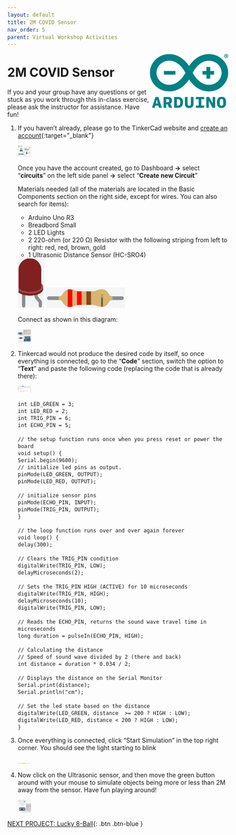 ```yaml
---
layout: default
title: 2M COVID Sensor
nav_order: 5
parent: Virtual Workshop Activities
---
```

<img src="..\images\arduino-icon.png" alt="arduino icon" style="float:right;width:180px;">

# 2M COVID Sensor

If you and your group have any questions or get stuck as you work through this in-class exercise, please ask the instructor for assistance.  Have fun!

1.  If you haven’t already, please go to the TinkerCad website and [create an account](https://www.tinkercad.com/){:target="_blank"}

    <img src="..\images\virtual_workshops\2M_covid_sensor\tinkercad_account.png" alt="tinkercad account" style="width:30px;">

    Once you have the account created, go to Dashboard **->** select “**circuits**” on the left side panel **->** select “**Create new Circuit**”

    Materials needed (all of the materials are located in the Basic Components section on the right side, except for wires. You can also search for items):
    - Arduino Uno R3
    - Breadbord Small
    - 2 LED Lights
    - 2 220-ohm (or 220 &Omega;) Resistor with the following striping from left to right: red, red, brown, gold
    - 1 Ultrasonic Distance Sensor (HC-SRO4)

    <img src="..\images\virtual_workshops\hello_world\led_cartoon.png" alt="led" style="width:60px;">
    <img src="..\images\virtual_workshops\hello_world\resistor_cartoon.png" alt="resistor" style="width:180px;">

    Connect as shown in this diagram:

    <img src="..\images\virtual_workshops\2M_covid_sensor\breadboard_schematic.png" alt="breadboard" style="width:30px;">

2.  Tinkercad would not produce the desired code by itself, so once everything is connected, go to the “**Code**” section, switch the option to “**Text**” and paste the following code (replacing the code that is already there):

    <img src="..\images\virtual_workshops\2M_covid_sensor\code.png" alt="code" style="width:30px;">

    ```
    int LED_GREEN = 3;
    int LED_RED = 2;
    int TRIG_PIN = 6;
    int ECHO_PIN = 5;

    // the setup function runs once when you press reset or power the board
    void setup() {
    Serial.begin(9600);
    // initialize led pins as output.
    pinMode(LED_GREEN, OUTPUT);
    pinMode(LED_RED, OUTPUT);

    // initialize sensor pins
    pinMode(ECHO_PIN, INPUT);
    pinMode(TRIG_PIN, OUTPUT);
    }

    // the loop function runs over and over again forever
    void loop() {
    delay(300);

    // Clears the TRIG_PIN condition
    digitalWrite(TRIG_PIN, LOW);
    delayMicroseconds(2);

    // Sets the TRIG_PIN HIGH (ACTIVE) for 10 microseconds
    digitalWrite(TRIG_PIN, HIGH);
    delayMicroseconds(10);
    digitalWrite(TRIG_PIN, LOW);

    // Reads the ECHO_PIN, returns the sound wave travel time in microseconds
    long duration = pulseIn(ECHO_PIN, HIGH);

    // Calculating the distance
    // Speed of sound wave divided by 2 (there and back)
    int distance = duration * 0.034 / 2; 

    // Displays the distance on the Serial Monitor
    Serial.print(distance);
    Serial.println("cm");

    // Set the led state based on the distance
    digitalWrite(LED_GREEN, distance  >= 200 ? HIGH : LOW);
    digitalWrite(LED_RED, distance < 200 ? HIGH : LOW);
    }
    ```

3.  Once everything is connected, click “Start Simulation” in the top right corner. You should see the light starting to blink

    <img src="..\images\virtual_workshops\2M_covid_sensor\simulation.png" alt="simulation" style="width:30px;">

4.  Now click on the Ultrasonic sensor, and then move the green button around with your mouse to simulate objects being more or less than 2M away from the sensor. Have fun playing around!

    <img src="..\images\virtual_workshops\2M_covid_sensor\breadboard_in_action.png" alt="breadboard demonstration" style="width:30px;">

[NEXT PROJECT: Lucky 8-Ball](lucky_8-ball.html){: .btn .btn-blue }
